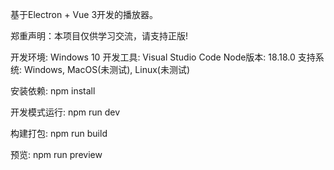 基于Electron + Vue 3开发的播放器。   

郑重声明：本项目仅供学习交流，请支持正版!
  
开发环境: Windows 10
开发工具: Visual Studio Code
Node版本: 18.18.0
支持系统: Windows, MacOS(未测试), Linux(未测试)
  
安装依赖: npm install
  
开发模式运行: npm run dev
  
构建打包: npm run build    

预览: npm run preview 
  
